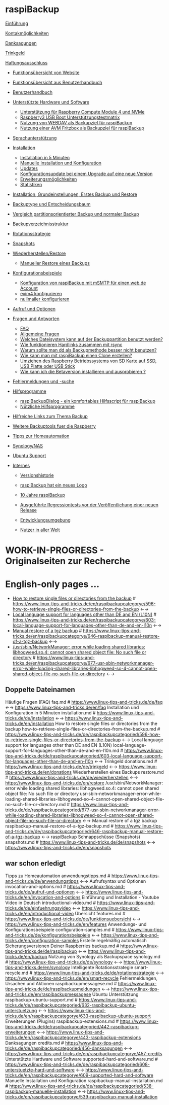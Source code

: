 # raspiBackup

[Einführung](introduction.md)

[Kontakmöglichkeiten](contact.md)

[Danksagungen](thanks.md)

[Trinkgeld](donations.md)

[Haftungsausschluss](legals.md)

- [Funktionsübersicht von Website](function-overview.md)
- [Funktionsübersicht aus Benutzerhandbuch](function-overview2.md)

- [Benutzerhandbuch](usermanual.md)

- [Unterstützte Hardware und Software](supported-hardware-and-software.md)
    - [Unterstützung für Raspberry Compute Module 4 und NVMe](support-for-raspberry-compute-module-4-and-nvme.md)
    - [Raspberry3 USB Boot Unterstützungstestmatrix](raspberry3-support-test-matrix.md)
    - [Nutzung von WEBDAV als Backupziel für raspiBackup](nutzung-von-webdav-als-backupziel-fuer-raspibackup.md)
    - [Nutzung einer AVM Fritzbox als Backupziel für raspiBackup](nutzung-einer-avm-fritzbox-als-backupziel-fuer-raspibackup.md)

- [Sprachunterstützung](language-support.md)

- [Installation](installation.md)
    - [Installation in 5 Minuten](installation-in-5-minutes.md)
    - [Manuelle Installation und Konfiguration](manual-installation-and-configuration.md)
    - [Updates](updates.md)
    - [Konfigurationsupdate bei einem Upgrade auf eine neue Version](configuration-update-when-upgrading-to-a-new-version.md)
    - [Erweiterungsmöglichkeiten](hooks-for-own-scripts.md)
    - [Statistiken](statistics.md)

- [Installation, Grundeinstellungen, Erstes Backup und Restore](installation-grundeinstellungen-erstes-backup-und-restore.md)

- [Backuptype und Entscheidungsbaum](backuptypes.md)
- [Vergleich partitionsorientierter Backup und normaler Backup](normal-or-partition-backup.md)
- [Backupverzeichnisstruktur](backup-directory-structure.md)
- [Rotationsstrategie](intelligent-rotation-strategy.md)
- [Snapshots](snapshots.md)

- [Wiederherstellen/Restore](restore.md)
    - [Manueller Restore eines Backups](manual-restore.md)

- [Konfigurationsbeispiele](configuration-examples.md)
    - [Konfiguration von raspiBackup mit mSMTP für einen web.de Account](konfiguration-von-raspibackup-mit-msmtp-fuer-einen-web-de-account.md)
    - [exim4 konfigurieren](exim4-konfigurieren.md)
    - [nullmailer konfigurieren](nullmailer-konfigurieren.md)

- [Aufruf und Optionen](usage-and-options.md)

- [Fragen und Antworten]()
    - [FAQ](faq.md)
    - [Allgemeine Fragen](general-questions.md)
    - [Welches Dateisystem kann auf der Backuppartition benutzt werden?](which-filesystem-can-be-used-on-the-backup-partition.md)
    - [Wie funktionieren Hardlinks zusammen mit rsync](how-do-hardlinks-work-with-rsync.md)
    - [Warum sollte man dd als Backupmethode besser nicht benutzen?](why-shouldn-t-you-use-dd-as-backup-method.md)
    - [Wie kann man mit raspiBackup einen Clone erstellen?](how-to-create-a-cold-standby-clone-with-raspibackup.md)
    - [Umziehen des Raspberry Betriebssystems von SD Karte auf SSD, USB Platte oder USB Stick](migrate-the-raspberry-os-from-sd-card-to-ssd-usb-disk-or-usb-pen-drive.md)
    - [Wie kann ich die Betaversion installieren und ausprobieren ?](how-can-i-install-and-test-the-beta-version.md)

- [Fehlermeldungen und -suche](error-messages.md)

- [Hilfsprogramme]()
    - [raspiBackupDialog - ein komfortables Hilfsscript für raspiBackup](raspibackupdialog-a-convenient-helper-script-for-raspibackup.md)
    - [Nützliche Hilfsprogramme](useful-helper-scripts.md)

- [Hilfreiche Links zum Thema Backup](helpful-links.md)
- [Weitere Backuptools fuer die Raspberry](other-raspberry-backup-tools.md)
- [Tipps zur Homeautomation](tips-homeautomation.md)
- [Synology/NAS](synology-as-backupspace.md)
- [Ubuntu Support](ubuntu-support.md)

- [Internes]()
  - [Versionshistorie](versionshistory.md)
  - [raspiBackup hat ein neues Logo](raspibackup-has-a-new-logo.md)
  - [10 Jahre raspiBackup](10-years-raspibackup.md)
  - [Ausgeführte Regressiontests vor der Veröffentlichung einer neuen Release](regressiontests-executed.md)
  - [Entwicklungsumgebung](developmentenvironment.md)

  - [Nutzer in aller Welt](list-of-countries-raspibackup-is-used-in-the-world.md)


# WORK-IN-PROGRESS - Originalseiten zur Recherche

#  English-only pages ...

  - [How to restore single files or directories from the backup](how-to-retrieve-single-files-or-directories-from-the-backup.md)  # https://www.linux-tips-and-tricks.de/en/raspibackupcategorye/596-how-to-retrieve-single-files-or-directories-from-the-backup ←→
  - [Local language support for languages other than DE and EN (L10N)](local-language-support-for-languages-other-than-de-and-en-l10n.md)  # https://www.linux-tips-and-tricks.de/en/raspibackupcategorye/603-local-language-support-for-languages-other-than-de-and-en-l10n ←→
  - [Manual restore of a tgz backup](manual-restore-of-a-tgz-backup.md)  # https://www.linux-tips-and-tricks.de/en/raspibackupcategorye/646-raspibackup-manual-restore-of-a-tgz-backup ←→
  - [/usr/sbin/NetworkManager: error while loading shared libraries: libhogweed.so.4: cannot open shared object file: No such file or directory](usr-sbin-networkmanager-error-while-loading-shared-libraries-libhogweed-so-4-cannot-open-shared-object-file-no-such-file-or-directory.md)  # https://www.linux-tips-and-tricks.de/en/raspibackupcategorye/677-usr-sbin-networkmanager-error-while-loading-shared-libraries-libhogweed-so-4-cannot-open-shared-object-file-no-such-file-or-directory ←→

## Doppelte Dateinamen

  Häufige Fragen (FAQ) faq.md  # https://www.linux-tips-and-tricks.de/de/faq ←→ https://www.linux-tips-and-tricks.de/en/faq
  Installation und Konfiguration in 5 Minuten  installation.md   # https://www.linux-tips-and-tricks.de/de/installation ←→ https://www.linux-tips-and-tricks.de/en/installation
  How to restore single files or directories from the backup  how-to-retrieve-single-files-or-directories-from-the-backup.md  # https://www.linux-tips-and-tricks.de/de/raspibackupcategoried/596-how-to-retrieve-single-files-or-directories-from-the-backup ←→
  Local language support for languages other than DE and EN (L10N)  local-language-support-for-languages-other-than-de-and-en-l10n.md  # https://www.linux-tips-and-tricks.de/de/raspibackupcategoried/603-local-language-support-for-languages-other-than-de-and-en-l10n ←→
  Trinkgeld  donations.md  # https://www.linux-tips-and-tricks.de/de/trinkgeld ←→ https://www.linux-tips-and-tricks.de/en/donations
  Wiederherstellen eines Backups  restore.md  # https://www.linux-tips-and-tricks.de/de/wiederherstellen ←→ https://www.linux-tips-and-tricks.de/en/restore
  /usr/sbin/NetworkManager: error while loading shared libraries: libhogweed.so.4: cannot open shared object file: No such file or directory  usr-sbin-networkmanager-error-while-loading-shared-libraries-libhogweed-so-4-cannot-open-shared-object-file-no-such-file-or-directory.md  # https://www.linux-tips-and-tricks.de/de/raspibackupcategoried/677-usr-sbin-networkmanager-error-while-loading-shared-libraries-libhogweed-so-4-cannot-open-shared-object-file-no-such-file-or-directory ←→
  Manual restore of a tgz backup  raspibackup-manual-restore-of-a-tgz-backup.md  # https://www.linux-tips-and-tricks.de/de/raspibackupcategoried/646-raspibackup-manual-restore-of-a-tgz-backup ←→
  raspiBackup Schnappschüsse (Snapshots)  snapshots.md  # https://www.linux-tips-and-tricks.de/de/snapshots ←→ https://www.linux-tips-and-tricks.de/en/snapshots

## war schon erledigt

  Tipps zu Homeautomation  anwendungstipps.md  # https://www.linux-tips-and-tricks.de/de/anwendungstipps ←→
  Aufrufsyntax und Optionen  invocation-and-options.md  # https://www.linux-tips-and-tricks.de/de/aufruf-und-optionen ←→ https://www.linux-tips-and-tricks.de/en/invocation-and-options
  Einführung und Installation - Youtube Video in Deutsch  introductional-video.md  # https://www.linux-tips-and-tricks.de/de/einfuehrungsvideo ←→ https://www.linux-tips-and-tricks.de/en/introductional-video
  Übersicht  features.md  # https://www.linux-tips-and-tricks.de/de/funktionsuebersicht ←→ https://www.linux-tips-and-tricks.de/en/features
  Anwendungs- und Konfigurationsbeispiele  configuration-samples.md   # https://www.linux-tips-and-tricks.de/de/konfigurationsbeispiele ←→ https://www.linux-tips-and-tricks.de/en/configuration-samples
  Erstelle regelmäßig automatisch Sicherungsversionen Deiner Raspberries  backup.md  # https://www.linux-tips-and-tricks.de/de/raspibackup ←→ https://www.linux-tips-and-tricks.de/en/backup
  Nutzung von Synology als Backupspace  synology.md   # https://www.linux-tips-and-tricks.de/de/synology ←→ https://www.linux-tips-and-tricks.de/en/synology
  Intelligente Rotationsstrategie  smart-recycle.md   # https://www.linux-tips-and-tricks.de/de/rotationsstrategie ←→ https://www.linux-tips-and-tricks.de/en/smart-recycle
  Fehlermeldungen, Ursachen und Aktionen  raspibackupmessagese.md  # https://www.linux-tips-and-tricks.de/de/raspibackupmeldungen ←→ https://www.linux-tips-and-tricks.de/en/raspibackupmessagese
  Ubuntu Unterstützung  raspibackup-ubuntu-support.md  # https://www.linux-tips-and-tricks.de/de/raspibackupcategoried/632-raspibackup-ubuntu-unterstuetzung ←→ https://www.linux-tips-and-tricks.de/en/raspibackupcategorye/633-raspibackup-ubuntu-support
  Erweiterungen (Plugins)  raspibackup-extensions.md  # https://www.linux-tips-and-tricks.de/de/raspibackupcategoried/442-raspibackup-erweiterungen ←→ https://www.linux-tips-and-tricks.de/en/raspibackupcategorye/443-raspibackup-extensions
  Danksagungen  credits.md  # https://www.linux-tips-and-tricks.de/de/raspibackupcategoried/456-danksagungen ←→ https://www.linux-tips-and-tricks.de/en/raspibackupcategorye/457-credits
  Unterstützte Hardware und Software  supported-hard-and-software.md   # https://www.linux-tips-and-tricks.de/de/raspibackupcategoried/608-unterstuetzte-hard-und-software ←→ https://www.linux-tips-and-tricks.de/en/raspibackupcategorye/609-supported-hard-and-software
  Manuelle Installation und Konfiguration  raspibackup-manual-installation.md   # https://www.linux-tips-and-tricks.de/de/raspibackupcategoried/538-raspibackup-manuelle-installation ←→ https://www.linux-tips-and-tricks.de/en/raspibackupcategorye/539-raspibackup-manual-installation
